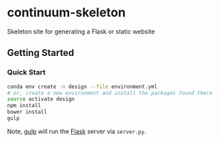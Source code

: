 # continuum-skeleton
Skeleton site for generating a Flask or static website


## Getting Started

### Quick Start

```bash
conda env create -n design --file environment.yml
# or, create a new environment and install the packages found there
source activate design
npm install
bower install
gulp
```

Note, [gulp][] will run the [Flask][] server via `server.py`.


[gulp]: http://gulpjs.com
[Flask]: http://flask.pocoo.org/
